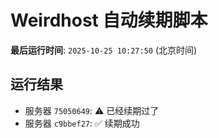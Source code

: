 # Weirdhost 自动续期脚本

**最后运行时间**: `2025-10-25 10:27:50` (北京时间)

## 运行结果

- 服务器 `75050649`: ⚠️ 已经续期过了
- 服务器 `c9bbef27`: ✅ 续期成功
